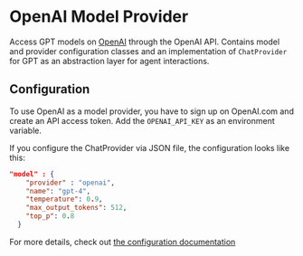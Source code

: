 # OpenAI Model Provider

Access GPT models on [OpenAI](https://openai.com/) through the OpenAI API.
Contains model and provider configuration classes and an implementation of `ChatProvider` for GPT as an abstraction layer for agent interactions.

## Configuration

To use OpenAI as a model provider, you have to sign up on OpenAI.com and create an API access token.
Add the `OPENAI_API_KEY` as an environment variable.

If you configure the ChatProvider via JSON file, the configuration looks like this:
```json
"model" : {
    "provider" : "openai",
    "name": "gpt-4",
    "temperature": 0.9,
    "max_output_tokens": 512,
    "top_p": 0.8
  }
```
For more details, check out [the configuration documentation](/java/acorn-config/README.md)